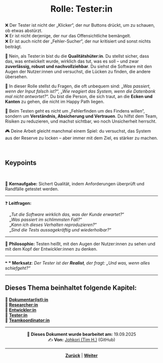 # <p align="center">Rolle: Tester:in</p>

❌ Der Tester ist nicht der „Klicker“, der nur Buttons drückt, um zu schauen, ob etwas abstürzt. <br>
❌ Er ist nicht derjenige, der nur das Offensichtliche bemängelt. <br>
❌ Er ist auch nicht der „Fehler-Sucher“, der nur kritisiert und sonst nichts beiträgt. <br>

🤝 Nein, als Tester:in bist du die **Qualitätshüter:in**. Du stellst sicher, dass das, was entwickelt wurde, wirklich das tut, was es soll – und zwar **zuverlässig, robust und nachvollziehbar**. Du siehst die Software mit den Augen der Nutzer:innen und versuchst, die Lücken zu finden, die andere übersehen.  

🔎 In dieser Rolle stellst du Fragen, die oft unbequem sind: „_Was passiert, wenn der Input falsch ist?_“, „_Wie reagiert das System, wenn die Datenbank mal nicht antwortet?_“. Du bist die Person, die sich traut, an die **Ecken und Kanten** zu gehen, die nicht im Happy Path liegen.  

🧪 Beim Testen geht es nicht um „Fehlerfinden um des Findens willen“, sondern um **Verständnis, Absicherung und Vertrauen**. Du hilfst dem Team, Risiken zu reduzieren, und machst sichtbar, wo noch Unsicherheit herrscht.  

🎮 Deine Arbeit gleicht manchmal einem Spiel: du versuchst, das System aus der Reserve zu locken – aber immer mit dem Ziel, es stärker zu machen.  

<br>

## Keypoints
<br>

🎯 **Kernaufgabe:** Sichert Qualität, indem Anforderungen überprüft und Randfälle getestet werden.  

---

❓ **Leitfragen:**  

&emsp;„_Tut die Software wirklich das, was der Kunde erwartet?_“ <br>
&emsp;„_Was passiert im schlimmsten Fall?_“ <br>
&emsp;„_Kann ich dieses Verhalten reproduzieren?_“ <br>
&emsp;„_Sind die Tests aussagekräftig und wiederholbar?_“  

---

💭 **Philosophie:** Testen heißt, mit den Augen der Nutzer:innen zu sehen und mit dem Kopf der Entwickler:innen zu denken.  

---

❝ ❞ **Merksatz**: _Der Tester ist der **Realist**, der fragt: „Und was, wenn alles schiefgeht?“_  

---

**Dieses Thema beinhaltet folgende Kapitel:**  
---

🔹 [**Dokumentar(ist):in**](/docs/02-arbeiten_bei_nadoo/01-rollen_und_aufgaben/01-dokumentar/README.md) <br>
🔹 [**Researcher:in**](/docs/02-arbeiten_bei_nadoo/01-rollen_und_aufgaben/02-researcher/README.md) <br>
🔹 [**Entwickler:in**](/docs/02-arbeiten_bei_nadoo/01-rollen_und_aufgaben/03-entwickler/README.md) <br>
🔹 [**Tester:in**](/docs/02-arbeiten_bei_nadoo/01-rollen_und_aufgaben/04-tester/README.md) <br>
🔹 [**Teamkoordinator:in**](/docs/02-arbeiten_bei_nadoo/01-rollen_und_aufgaben/05-teamkoordinator/README.md) <br>

---

<p align="center">
📅 <strong>Dieses Dokument wurde bearbeitet am:</strong> 19.09.2025  
<br>
✍️ <strong>Von:</strong> <a href="https://github.com/johkori">Johkori (Tim H.)</a> (GitHub)
</p>

---

<p align="center">
<a href="/docs/02-arbeiten_bei_nadoo/01-rollen_und_aufgaben/03-entwickler/README.md"><strong>Zurück</strong></a> | 
<a href="/docs/02-arbeiten_bei_nadoo/01-rollen_und_aufgaben/05-teamkoordinator/README.md"><strong>Weiter</strong></a>
</p>
